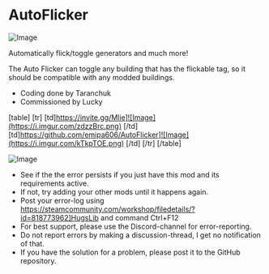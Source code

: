 # AutoFlicker

![Image](https://i.imgur.com/WAEzk68.png)


Automatically flick/toggle generators and much more!

The Auto Flicker can toggle any building that has the flickable tag, so it should be compatible with any modded buildings.

- Coding done by Taranchuk
- Commissioned by Lucky

[table]
    [tr]
        [td]https://invite.gg/Mlie]![Image](https://i.imgur.com/zdzzBrc.png)
[/td]
        [td]https://github.com/emipa606/AutoFlicker]![Image](https://i.imgur.com/kTkpTOE.png)
[/td]
    [/tr]
[/table]



![Image](https://i.imgur.com/Rs6T6cr.png)



-  See if the the error persists if you just have this mod and its requirements active.
-  If not, try adding your other mods until it happens again.
-  Post your error-log using https://steamcommunity.com/workshop/filedetails/?id=818773962]HugsLib and command Ctrl+F12
-  For best support, please use the Discord-channel for error-reporting.
-  Do not report errors by making a discussion-thread, I get no notification of that.
-  If you have the solution for a problem, please post it to the GitHub repository.



